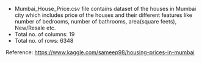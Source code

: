 - Mumbai_House_Price.csv file contains dataset of the houses in Mumbai city which includes price of the houses and their different features like number of bedrooms, number of bathrooms, area(square feets), New/Resale etc.
- Total no. of columns: 19
- Total no. of rows: 6348

Reference: https://www.kaggle.com/sameep98/housing-prices-in-mumbai
